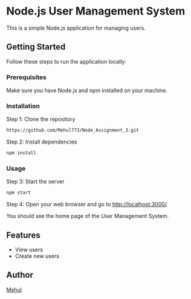 # Node.js User Management System

This is a simple Node.js application for managing users.

## Getting Started

Follow these steps to run the application locally:

### Prerequisites

Make sure you have Node.js and npm installed on your machine.

### Installation

Step 1: Clone the repository

```bash
https://github.com/Mehul773/Node_Assignment_3.git
```

Step 2: Install dependencies

```bash
npm install
```

### Usage

Step 3: Start the server

```bash
npm start
```

Step 4: Open your web browser and go to [http://localhost:3000/](http://localhost:3000/)

You should see the home page of the User Management System.

## Features

- View users
- Create new users

## Author

[Mehul](https://github.com/Mehul773)

